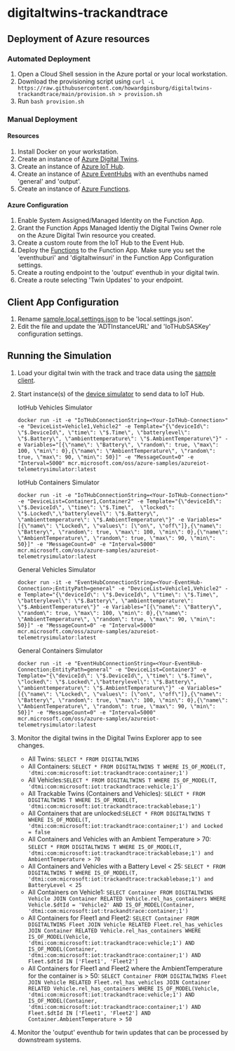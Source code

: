 # digitaltwins-trackandtrace

## Deployment of Azure resources

### Automated Deployment

1. Open a Cloud Shell session in the Azure portal or your local workstation.
2. Download the provisioning script using `curl -L https://raw.githubusercontent.com/howardginsburg/digitaltwins-trackandtrace/main/provision.sh > provision.sh`
3. Run `bash provision.sh`

### Manual Deployment

#### Resources

1. Install Docker on your workstation.
2. Create an instance of [Azure Digital Twins](https://ms.portal.azure.com/#create/Microsoft.DigitalTwins).
3. Create an instance of [Azure IoT Hub](https://ms.portal.azure.com/#create/Microsoft.IotHub).
4. Create an instance of [Azure EventHubs](https://ms.portal.azure.com/#create/Microsoft.EventHub) with an eventhubs named 'general' and 'output'.
5. Create an instance of [Azure Functions](https://ms.portal.azure.com/#create/Microsoft.FunctionApp).

#### Azure Configuration

1. Enable System Assigned/Managed Identity on the Function App.
2. Grant the Function Apps Managed Identiy the Digital Twins Owner role on the Azure Digital Twin resource you created.
3. Create a custom route from the IoT Hub to the Event Hub.
4. Deploy the [Functions](Functions) to the Function App.  Make sure you set the 'eventhuburi' and 'digitaltwinsuri' in the Function App Configuration settings.
5. Create a routing endpoint to the 'output' eventhub in your digital twin.
6. Create a route selecting 'Twin Updates' to your endpoint.

## Client App Configuration

1. Rename [sample.local.settings.json](client/sample.local.settings.json) to be 'local.settings.json'.
2. Edit the file and update the 'ADTInstanceURL' and 'IoTHubSASKey' configuration settings.

## Running the Simulation

1. Load your digital twin with the track and trace data using the [sample client](client).
2. Start instance(s) of the [device simulator](https://docs.microsoft.com/en-us/samples/azure-samples/iot-telemetry-simulator/azure-iot-device-telemetry-simulator/) to send data to IoT Hub.

    IotHub Vehicles Simulator

    `docker run -it -e "IoTHubConnectionString=<Your-IoTHub-Connection>" -e "DeviceList=Vehicle1,Vehicle2" -e Template="{\"deviceId\": \"$.DeviceId\", \"time\": \"$.Time\", \"batterylevel\": \"$.Battery\", \"ambienttemperature\": \"$.AmbientTemperature\"}" -e Variables="[{\"name\": \"Battery\", \"random\": true, \"max\": 100, \"min\": 0},{\"name\": \"AmbientTemperature\", \"random\": true, \"max\": 90, \"min\": 50}]" -e "MessageCount=0" -e "Interval=5000" mcr.microsoft.com/oss/azure-samples/azureiot-telemetrysimulator:latest`

    IotHub Containers Simulator

    `docker run -it -e "IoTHubConnectionString=<Your-IoTHub-Connection>" -e "DeviceList=Container1,Container2" -e Template="{\"deviceId\": \"$.DeviceId\", \"time\": \"$.Time\",  \"locked\": \"$.Locked\",\"batterylevel\": \"$.Battery\", \"ambienttemperature\": \"$.AmbientTemperature\"}" -e Variables="[{\"name\": \"Locked\", \"values\": [\"on\", \"off\"]},{\"name\": \"Battery\", \"random\": true, \"max\": 100, \"min\": 0},{\"name\": \"AmbientTemperature\", \"random\": true, \"max\": 90, \"min\": 50}]" -e "MessageCount=0" -e "Interval=5000" mcr.microsoft.com/oss/azure-samples/azureiot-telemetrysimulator:latest`

    General Vehicles Simulator

    `docker run -it -e "EventHubConnectionString=<Your-EventHub-Connection>;EntityPath=general" -e "DeviceList=Vehicle1,Vehicle2" -e Template="{\"deviceId\": \"$.DeviceId\", \"time\": \"$.Time\", \"batterylevel\": \"$.Battery\", \"ambienttemperature\": \"$.AmbientTemperature\"}" -e Variables="[{\"name\": \"Battery\", \"random\": true, \"max\": 100, \"min\": 0},{\"name\": \"AmbientTemperature\", \"random\": true, \"max\": 90, \"min\": 50}]" -e "MessageCount=0" -e "Interval=5000" mcr.microsoft.com/oss/azure-samples/azureiot-telemetrysimulator:latest`

    General Containers Simulator

    `docker run -it -e "EventHubConnectionString=<Your-EventHub-Connection;EntityPath=general" -e "DeviceList=Container3" -e Template="{\"deviceId\": \"$.DeviceId\", \"time\": \"$.Time\",  \"locked\": \"$.Locked\",\"batterylevel\": \"$.Battery\", \"ambienttemperature\": \"$.AmbientTemperature\"}" -e Variables="[{\"name\": \"Locked\", \"values\": [\"on\", \"off\"]},{\"name\": \"Battery\", \"random\": true, \"max\": 100, \"min\": 0},{\"name\": \"AmbientTemperature\", \"random\": true, \"max\": 90, \"min\": 50}]" -e "MessageCount=0" -e "Interval=5000" mcr.microsoft.com/oss/azure-samples/azureiot-telemetrysimulator:latest`

3. Monitor the digital twins in the Digital Twins Explorer app to see changes.
   * All Twins: `SELECT * FROM DIGITALTWINS`
   * All Containers: `SELECT * FROM DIGITALTWINS T WHERE IS_OF_MODEL(T, 'dtmi:com:microsoft:iot:trackandtrace:container;1')`
   * All Vehicles:`SELECT * FROM DIGITALTWINS T WHERE IS_OF_MODEL(T, 'dtmi:com:microsoft:iot:trackandtrace:vehicle;1')`
   * All Trackable Twins (Containers and Vehicles): `SELECT * FROM DIGITALTWINS T WHERE IS_OF_MODEL(T, 'dtmi:com:microsoft:iot:trackandtrace:trackablebase;1')`
   * All Containers that are unlocked:`SELECT * FROM DIGITALTWINS T WHERE IS_OF_MODEL(T, 'dtmi:com:microsoft:iot:trackandtrace:container;1') and Locked = false`
   * All Containers and Vehicles with an Ambient Temperature > 70: `SELECT * FROM DIGITALTWINS T WHERE IS_OF_MODEL(T, 'dtmi:com:microsoft:iot:trackandtrace:trackablebase;1') and AmbientTemperature > 70`
   * All Containers and Vehicles with a Battery Level < 25: `SELECT * FROM DIGITALTWINS T WHERE IS_OF_MODEL(T, 'dtmi:com:microsoft:iot:trackandtrace:trackablebase;1') and BatteryLevel < 25`
   * All Containers on Vehicle1: `SELECT Container FROM DIGITALTWINS Vehicle JOIN Container RELATED Vehicle.rel_has_containers WHERE Vehicle.$dtId = 'Vehicle2' AND IS_OF_MODEL(Container, 'dtmi:com:microsoft:iot:trackandtrace:container;1')`
   * All Containers for Fleet1 and Fleet2: `SELECT Container FROM DIGITALTWINS Fleet JOIN Vehicle RELATED Fleet.rel_has_vehicles JOIN Container RELATED Vehicle.rel_has_containers WHERE IS_OF_MODEL(Vehicle, 'dtmi:com:microsoft:iot:trackandtrace:vehicle;1') AND IS_OF_MODEL(Container, 'dtmi:com:microsoft:iot:trackandtrace:container;1') AND Fleet.$dtId IN ['Fleet1', 'Fleet2']`
   * All Containers for Fleet1 and Fleet2 where the AmbientTemperature for the container is > 50: `SELECT Container FROM DIGITALTWINS Fleet JOIN Vehicle RELATED Fleet.rel_has_vehicles JOIN Container RELATED Vehicle.rel_has_containers WHERE IS_OF_MODEL(Vehicle, 'dtmi:com:microsoft:iot:trackandtrace:vehicle;1') AND IS_OF_MODEL(Container, 'dtmi:com:microsoft:iot:trackandtrace:container;1') AND Fleet.$dtId IN ['Fleet1', 'Fleet2'] AND Container.AmbientTemperature > 50`

4. Monitor the 'output' eventhub for twin updates that can be processed by downstream systems.